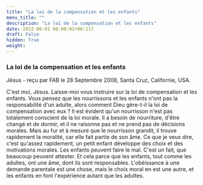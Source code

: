 ```yaml
---
title: "La loi de la compensation et les enfants"
menu_title: ""
description: "La loi de la compensation et les enfants"
date: 2022-06-01 06:00:01+00:117
draft: False
hidden: True
weight:
---
```

### La loi de la compensation et les enfants

Jésus - reçu par FAB le 28 Septembre 2008, Santa Cruz, Californie, USA.

C'est moi, Jésus.
Laisse-moi vous instruire sur la loi de compensation et les enfants. Vous pensez que les nourrissons et les enfants n'ont pas la responsabilité d'un adulte, alors comment Dieu gère-t-il la loi de compensation avec eux ?
Il est évident qu'un nourrisson n'est pas totalement conscient de la loi morale. Il a besoin de nourriture, d'être changé et de dormir, et il ne raisonne pas et ne prend pas de décisions morales.
Mais au fur et à mesure que le nourrisson grandit, il trouve rapidement la moralité, car elle fait partie de son âme. Ce que je veux dire, c'est qu'assez rapidement, un petit enfant développe des choix et des motivations morales.
Les enfants peuvent faire le mal. C'est un fait, que beaucoup peuvent attester. Et cela parce que les enfants, tout comme les adultes, ont une âme, dont ils sont responsables.
L'obéissance à une demande parentale est une chose, mais le choix moral en est une autre, et les enfants en font l'expérience autant que les adultes.